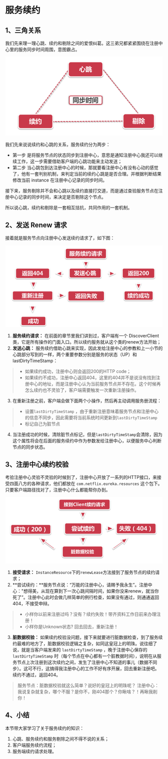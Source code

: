 # 服务续约

## 1、三角关系

我们先来理一理心跳、续约和剔除之间的爱恨纠葛。这三弟兄都紧紧围绕在注册中心里的服务同步时间周围，意图霸占。

![输入图片说明](../img/09.png)

我们先来说说续约和心跳的关系，服务续约分为两步：

- 第一步 是将服务节点的状态同步到注册中心，意思是通知注册中心我还可以继续工作，这一步需要借助客户端的心跳功能来主动发送；
- 第二步 当心跳包到达注册中心的时候，那就要看注册中心有没有心动的感觉了，他有一套判别机制，来判定当前的续约心跳是是否合理。并根据判断结果修改当前 instance 在注册中心记录的同步时间。

接下来，服务剔除并不会和心跳以及续约直接打交道，而是通过查验服务节点在注册中心记录的同步时间，来决定是否剔除这个节点。

所以说心跳，续约和剔除是一套相互拮抗，共同作用的一套机制。

## 2、发送 Renew 请求

接着就是服务节点向注册中心发送续约请求了，如下图：

![输入图片说明](../img/10.png)

1. **服务续约请求：** 在前面的章节里我们讲到过，客户端有一个 DiscoverClient 类，它是所有操作的门面入口。所以续约服务就从这个类的renew方法开始；
2. **发送心跳：** 服务续约借助心跳来实现，因此发给注册中心的参教和上一小节的心跳部分写到的一样，两个重要参数分别是服务的状态（UP）和 lastDirtyTimeStamp：

> - 如果续约成功，注册中心则会返回200的HTTP code；
> - 如果续约不成功，注册中心返回404，这里的404并不是说没有找到注册中心的地址，而是注册中心认为当前服务节点并不存在。这个时候再怎么续约也不灵验了，客户端需要触发一次重新注册操作。

3. 在重新注册之前，客户端会做下面两个小操作，然后再主动调用服务册流程：

> - 设置`lastDirtyTimeStamp` ，由于重新注册意味着服务节点和注册中心的信息不同步，因此需要将当前系统时间更新到`lastDirtyTimeStamp` 
> - 标记自己为脏节点

4. 当注册成功的时候，清除脏节点标记，但是`lastDirtyTimeStamp`会清除，因为这个属性将会在后面的服务续约中作为参数发给注册中心，以便服务中心判断节点的同步状态。

## 3、注册中心续约校验

考验注册中心灵验不灵验的时候到了，注册中心开放了一系列的HTTP接口，来接受四面八方的各种请求，他们都放在 `com.netflix.eureka.resources` 这个包下。只要客户端路径找对了，注册中心什么都能帮你办到。

![输入图片说明](../img/11.png)

1. **接受请求：** `InstanceResource`下的`renewLease`方法接到了服务节点的续约请求；
2. **尝试续约：**服务节点说：“万能的注册中心，请赐予我永生”。注册中心："想得美，从现在算到下一次心跳间隔时间，如果你没来renew，就当你死了”。注册中心此时会做几样简单的例行检查，如果没有通过，则通通返回404，不接受申辩。

> - 小样你以前来注册过吗？没有？续约失败！带齐资料工作日前来办理注册！
> - 小样你是Unknown状态? 回去回去，重新注册！

3. **脏数据校验：** 如果续约校验没问题，接下来就要进行脏数据检查，到了服务续约最难的地方了，脏数据校验逻辑之复杂，如同这皇冠上的明珠。说往细了说，就是当客户端发来的 `lastDirtyTimeStamp` ，晚于注册中心保存的`lastDirtyTimeStamp` 时（每个节点在中心都有一个脏教据时间），说明在从服务节点上次注册到这次续约之间，发生了注册中心不知道的事儿（数据不同步）。这可不行，这搞得我注册中心的工作不好有序开展，回去重新注册吧。续约不通过，返回404。

> 服务节点：脏数据校验就这么简单？说好的皇冠上的明珠呢？
> 注册中心：我说复杂就复杂，哪个不服？是你不，刚404那个？你瞅啥？！再瞅我削你！

## 4、小结

本节带大家学习了关于服务续约的知识：

1. 心跳、服务续约和服务剔除之间不得不说的关系；
2. 客户端服务续约流程；
3. 服务端续约请求处理。